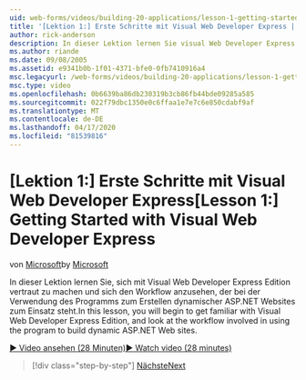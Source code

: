 ```yaml
---
uid: web-forms/videos/building-20-applications/lesson-1-getting-started-with-visual-web-developer-express
title: '[Lektion 1:] Erste Schritte mit Visual Web Developer Express | Microsoft Docs'
author: rick-anderson
description: In dieser Lektion lernen Sie visual Web Developer Express Edition kennen und sehen sich den Workflow an, der bei der Verwendung des Programms zum Erstellen von...
ms.author: riande
ms.date: 09/08/2005
ms.assetid: e9341b0b-1f01-4371-bfe0-0fb7410916a4
msc.legacyurl: /web-forms/videos/building-20-applications/lesson-1-getting-started-with-visual-web-developer-express
msc.type: video
ms.openlocfilehash: 0b6639ba86db230319b3cb86fb44bde09285a585
ms.sourcegitcommit: 022f79dbc1350e0c6ffaa1e7e7c6e850cdabf9af
ms.translationtype: MT
ms.contentlocale: de-DE
ms.lasthandoff: 04/17/2020
ms.locfileid: "81539816"
---
```

# <a name="lesson-1-getting-started-with-visual-web-developer-express"></a><span data-ttu-id="5e517-103">[Lektion 1:] Erste Schritte mit Visual Web Developer Express</span><span class="sxs-lookup"><span data-stu-id="5e517-103">[Lesson 1:] Getting Started with Visual Web Developer Express</span></span>

<span data-ttu-id="5e517-104">von [Microsoft](https://github.com/microsoft)</span><span class="sxs-lookup"><span data-stu-id="5e517-104">by [Microsoft](https://github.com/microsoft)</span></span>

<span data-ttu-id="5e517-105">In dieser Lektion lernen Sie, sich mit Visual Web Developer Express Edition vertraut zu machen und sich den Workflow anzusehen, der bei der Verwendung des Programms zum Erstellen dynamischer ASP.NET Websites zum Einsatz steht.</span><span class="sxs-lookup"><span data-stu-id="5e517-105">In this lesson, you will begin to get familiar with Visual Web Developer Express Edition, and look at the workflow involved in using the program to build dynamic ASP.NET Web sites.</span></span>

[<span data-ttu-id="5e517-106">&#9654; Video ansehen (28 Minuten)</span><span class="sxs-lookup"><span data-stu-id="5e517-106">&#9654; Watch video (28 minutes)</span></span>](https://channel9.msdn.com/Blogs/ASP-NET-Site-Videos/lesson-1-getting-started-with-visual-web-developer-express)

> [!div class="step-by-step"]
> [<span data-ttu-id="5e517-107">Nächste</span><span class="sxs-lookup"><span data-stu-id="5e517-107">Next</span></span>](lesson-2-creating-a-web-forms-user-interface.md)
